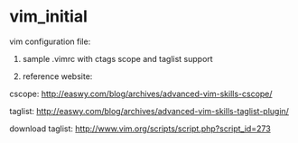 # vim_initial

vim configuration file:

1. sample .vimrc with ctags scope and taglist support

2. reference website:

cscope:
http://easwy.com/blog/archives/advanced-vim-skills-cscope/

taglist:
http://easwy.com/blog/archives/advanced-vim-skills-taglist-plugin/

download taglist:
http://www.vim.org/scripts/script.php?script_id=273
